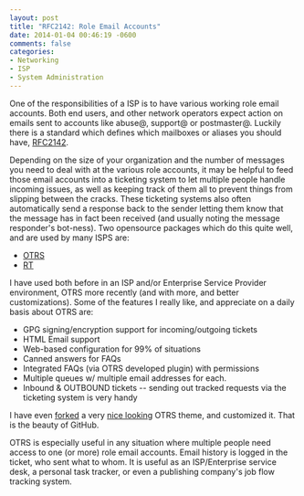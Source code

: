 ```yaml
---
layout: post
title: "RFC2142: Role Email Accounts"
date: 2014-01-04 00:46:19 -0600
comments: false
categories: 
- Networking
- ISP
- System Administration
---
```

One of the responsibilities of a ISP is to have various working role email accounts. Both end users, and other network operators expect action on emails sent to accounts like abuse@, support@ or postmaster@. Luckily there is a standard which defines which mailboxes or aliases you should have, [RFC2142](http://tools.ietf.org/html/rfc2142).

Depending on the size of your organization and the number of messages you need to deal with at the various role accounts, it may be helpful to feed those email accounts into a ticketing system to let multiple people handle incoming issues, as well as keeping track of them all to prevent things from slipping between the cracks. These ticketing systems also often automatically send a response back to the sender letting them know that the message has in fact been received (and usually noting the message responder's bot-ness). Two opensource packages which do this quite well, and are used by many ISPS are:

*	[OTRS](http://otrs.org/)
*	[RT](http://www.bestpractical.com/rt/)

<!--more-->

I have used both before in an ISP and/or Enterprise Service Provider environment, OTRS more recently (and with more, and better customizations). Some of the features I really like, and appreciate on a daily basis about OTRS are:

*	GPG signing/encryption support for incoming/outgoing tickets
*	HTML Email support
*	Web-based configuration for 99% of situations
*	Canned answers for FAQs
*	Integrated FAQs (via OTRS developed plugin) with permissions
*	Multiple queues w/ multiple email addresses for each.
*	Inbound &amp; OUTBOUND tickets -- sending out tracked requests via the ticketing system is very handy

I have even [forked](https://github.com/voinetworks/voinet-otrs-theme) a very [nice looking](https://github.com/eea/eionet.otrs.theme) OTRS theme, and customized it. That is the beauty of GitHub.

OTRS is especially useful in any situation where multiple people need access to one (or more) role email accounts. Email history is logged in the ticket, who sent what to whom. It is useful as an ISP/Enterprise service desk, a personal task tracker, or even a publishing company's job flow tracking system.
